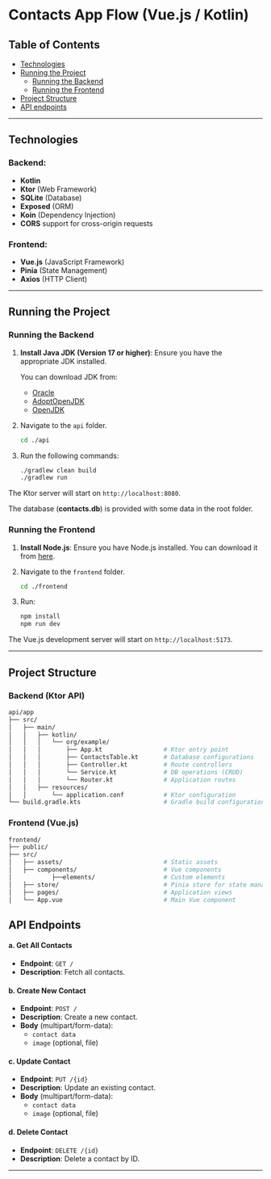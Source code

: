 
# Contacts App Flow (Vue.js / Kotlin)

## Table of Contents

- [Technologies](#technologies)
- [Running the Project](#running-the-project)
  - [Running the Backend](#running-the-backend)
  - [Running the Frontend](#running-the-frontend)
- [Project Structure](#project-structure)
- [API endpoints](#api-endpoints)

---

## Technologies

### Backend:
- **Kotlin**
- **Ktor** (Web Framework)
- **SQLite** (Database)
- **Exposed** (ORM)
- **Koin** (Dependency Injection)
- **CORS** support for cross-origin requests

### Frontend:
- **Vue.js** (JavaScript Framework)
- **Pinia** (State Management)
- **Axios** (HTTP Client)

---

## Running the Project

### Running the Backend

1. **Install Java JDK (Version 17 or higher)**: Ensure you have the appropriate JDK installed.

   You can download JDK from:
   - [Oracle](https://www.oracle.com/java/technologies/downloads/)
   - [AdoptOpenJDK](https://adoptopenjdk.net/)
   - [OpenJDK](https://openjdk.java.net/)
2. Navigate to the `api` folder.
    ```bash
    cd ./api
    ```
3. Run the following commands:

   ```bash
   ./gradlew clean build
   ./gradlew run
   ```

The Ktor server will start on `http://localhost:8080`.

The database (**contacts.db**) is provided with some data in the root folder.

### Running the Frontend

1. **Install Node.js**: Ensure you have Node.js installed. You can download it from [here](https://nodejs.org/).

2. Navigate to the `frontend` folder.
    ```bash
    cd ./frontend
    ```
3. Run:

   ```bash
   npm install
   npm run dev
   ```

The Vue.js development server will start on `http://localhost:5173`.

---

## Project Structure

### Backend (Ktor API)

```bash
api/app
├── src/
│   ├── main/
│   │   ├── kotlin/
│   │   │   └── org/example/
│   │   │       ├── App.kt                 # Ktor entry point
│   │   │       ├── ContactsTable.kt       # Database configurations
│   │   │       ├── Controller.kt          # Route controllers
│   │   │       └── Service.kt             # DB operations (CRUD)
│   │   │       └── Router.kt              # Application routes
│   │   ├── resources/
│   │       └── application.conf           # Ktor configuration
└── build.gradle.kts                       # Gradle build configuration
```

### Frontend (Vue.js)

```bash
frontend/
├── public/
├── src/
│   ├── assets/                            # Static assets
│   ├── components/                        # Vue components
│           ├──elements/                   # Custom elements
│   ├── store/                             # Pinia store for state management
│   ├── pages/                             # Application views
│   └── App.vue                            # Main Vue component
```
## API Endpoints

#### a. Get All Contacts

- **Endpoint**: `GET /`
- **Description**: Fetch all contacts.

#### b. Create New Contact

- **Endpoint**: `POST /`
- **Description**: Create a new contact.
- **Body** (multipart/form-data):
    - `contact data`
    - `image` (optional, file)

#### c. Update Contact

- **Endpoint**: `PUT /{id}`
- **Description**: Update an existing contact.
- **Body** (multipart/form-data):
    - `contact data`
    - `image` (optional, file)

#### d. Delete Contact

- **Endpoint**: `DELETE /{id}`
- **Description**: Delete a contact by ID.

---